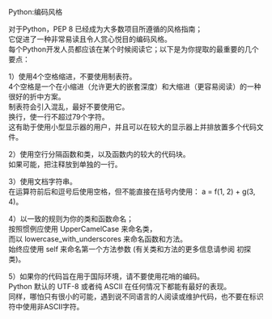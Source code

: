 Python:编码风格

对于Python，PEP 8 已经成为大多数项目所遵循的风格指南；  
它促进了一种非常易读且令人赏心悦目的编码风格。  
每个Python开发人员都应该在某个时候阅读它；以下是为你提取的最重要的几个要点：  

1）使用4个空格缩进，不要使用制表符。  
    4个空格是一个在小缩进（允许更大的嵌套深度）和大缩进（更容易阅读）的一种很好的折中方案。  
    制表符会引入混乱，最好不要使用它。  
    换行，使一行不超过79个字符。  
    这有助于使用小型显示器的用户，并且可以在较大的显示器上并排放置多个代码文件。  

2）使用空行分隔函数和类，以及函数内的较大的代码块。  
    如果可能，把注释放到单独的一行。

3）使用文档字符串。  
    在运算符前后和逗号后使用空格，但不能直接在括号内使用： a = f(1, 2) + g(3, 4)。

4）以一致的规则为你的类和函数命名；  
    按照惯例应使用 UpperCamelCase 来命名类，  
    而以 lowercase_with_underscores 来命名函数和方法。   
    始终应使用 self 来命名第一个方法参数 (有关类和方法的更多信息请参阅 初探类)。

5）如果你的代码旨在用于国际环境，请不要使用花哨的编码。  
    Python 默认的 UTF-8 或者纯 ASCII 在任何情况下都能有最好的表现。  
同样，哪怕只有很小的可能，遇到说不同语言的人阅读或维护代码，也不要在标识符中使用非ASCII字符。